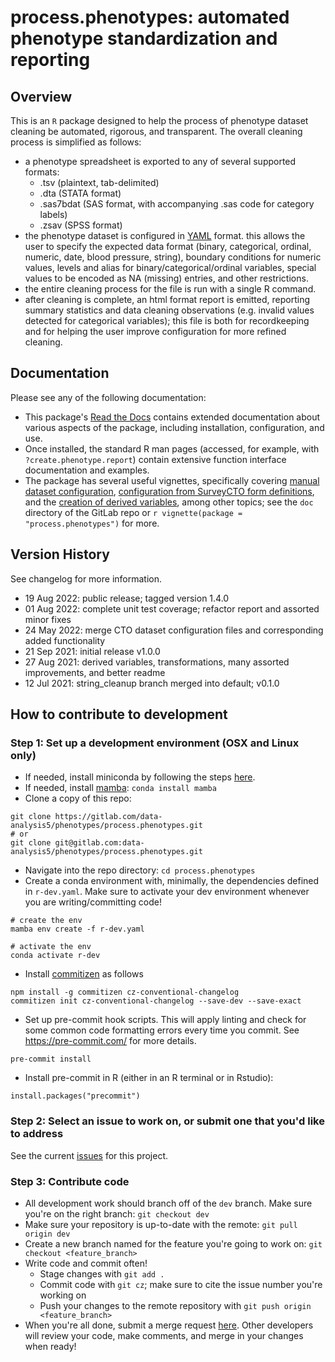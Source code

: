 # process.phenotypes: automated phenotype standardization and reporting

## Overview

This is an `R` package designed to help the process of phenotype
dataset cleaning be automated, rigorous, and transparent. The overall
cleaning process is simplified as follows:

- a phenotype spreadsheet is exported to any of several supported formats:
  - .tsv (plaintext, tab-delimited)
  - .dta (STATA format)
  - .sas7bdat (SAS format, with accompanying .sas code for category labels)
  - .zsav (SPSS format)
- the phenotype dataset is configured in 
[YAML](https://docs.ansible.com/ansible/latest/reference_appendices/YAMLSyntax.html)
format. this allows the user to specify the expected data format
(binary, categorical, ordinal, numeric, date, blood pressure, string), boundary conditions
for numeric values, levels and alias for binary/categorical/ordinal variables,
special values to be encoded as NA (missing) entries, and other restrictions.
- the entire cleaning process for the file is run with a single R command.
- after cleaning is complete, an html format report is emitted, reporting 
summary statistics and data cleaning observations (e.g. invalid values detected
for categorical variables); this file is both for recordkeeping and for helping
the user improve configuration for more refined cleaning.

## Documentation

Please see any of the following documentation:

- This package's [Read the Docs](http://54gene-processphenotypes-docs.s3-website.us-east-2.amazonaws.com/index.html)
  contains extended documentation about various aspects of the package, including installation, configuration, and use.
- Once installed, the standard R man pages (accessed, for example, with `?create.phenotype.report`) contain extensive
  function interface documentation and examples.
- The package has several useful vignettes, specifically covering [manual dataset configuration](doc/manual-configuration.html),
  [configuration from SurveyCTO form definitions](configuration-from-SurveyCTO-form.Rmd),
  and the [creation of derived variables](doc/derived-variables.html), among other topics; see the `doc` directory of the GitLab
  repo or `r vignette(package = "process.phenotypes")` for more.


## Version History
See changelog for more information.
 * 19 Aug 2022: public release; tagged version 1.4.0
 * 01 Aug 2022: complete unit test coverage; refactor report and assorted minor fixes
 * 24 May 2022: merge CTO dataset configuration files and corresponding added functionality
 * 21 Sep 2021: initial release v1.0.0
 * 27 Aug 2021: derived variables, transformations, many assorted improvements, and better readme
 * 12 Jul 2021: string_cleanup branch merged into default; v0.1.0

## How to contribute to development

### Step 1: Set up a development environment (OSX and Linux only)

- If needed, install miniconda by following the steps [here](https://docs.conda.io/en/latest/miniconda.html).
- If needed, install [mamba](https://github.com/mamba-org/mamba): `conda install mamba`
- Clone a copy of this repo: 

```
git clone https://gitlab.com/data-analysis5/phenotypes/process.phenotypes.git
# or 
git clone git@gitlab.com:data-analysis5/phenotypes/process.phenotypes.git
```

- Navigate into the repo directory: `cd process.phenotypes`
- Create a conda environment with, minimally, the dependencies defined in `r-dev.yaml`.  Make sure to activate your dev environment whenever you are writing/committing code!

```
# create the env
mamba env create -f r-dev.yaml

# activate the env
conda activate r-dev
```

- Install [commitizen](https://github.com/commitizen/cz-cli) as follows

```
npm install -g commitizen cz-conventional-changelog
commitizen init cz-conventional-changelog --save-dev --save-exact
```

- Set up pre-commit hook scripts.  This will apply linting and check for some common code formatting errors every time you commit.  See https://pre-commit.com/ for more details.  

```
pre-commit install
```

- Install pre-commit in R (either in an R terminal or in Rstudio):

```{r}
install.packages("precommit")
```

### Step 2: Select an issue to work on, or submit one that you'd like to address

See the current [issues](https://gitlab.com/data-analysis5/phenotypes/process.phenotypes/-/issues) for this project.

### Step 3: Contribute code

- All development work should branch off of the `dev` branch.  Make sure you're on the right branch: `git checkout dev`
- Make sure your repository is up-to-date with the remote: `git pull origin dev`
- Create a new branch named for the feature you're going to work on: `git checkout <feature_branch>`
- Write code and commit often!
    - Stage changes with `git add .`
    - Commit code with `git cz`; make sure to cite the issue number you're working on
    - Push your changes to the remote repository with `git push origin <feature_branch>`
- When you're all done, submit a merge request [here](https://gitlab.com/data-analysis5/phenotypes/process.phenotypes/-/merge_requests).  Other developers will review your code, make comments, and merge in your changes when ready!
